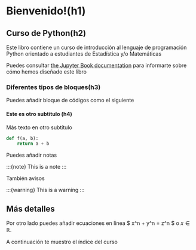 # Bienvenido!(h1)

## Curso de Python(h2)

Este libro contiene un curso de introducción al lenguaje de programación Python orientado a estudiantes de Estadística y/o Matemáticas 

Puedes consultar [the Jupyter Book documentation](https://jupyterbook.org) para informarte sobre cómo hemos diseñado este libro

### Diferentes tipos de bloques(h3)
Puedes añadir bloque de códigos como el siguiente 

#### Este es otro subtitulo (h4)
Más texto en otro subtítulo

```python
def f(a, b):
    return a + b
```
Puedes añadir notas 

:::{note}
This is a note
:::

También avisos 

:::{warning}
This is a warning
:::


## Más detalles 
Por otro lado puedes añadir ecuaciones en línea $ x^n + y^n = z^n $ o $x \in \mathbb{R}$.

A continuación te muestro el índice del curso 

```{tableofcontents}
```
